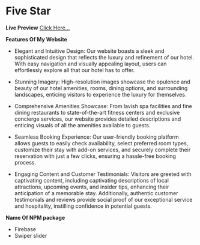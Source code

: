 # Five Star

**Live Preview** [Click Here...](https://takbirgazi.github.io/it_polly/)


**Features Of My Website**
* Elegant and Intuitive Design: Our website boasts a sleek and sophisticated design that reflects the luxury and refinement of our hotel. With easy navigation and visually appealing layout, users can effortlessly explore all that our hotel has to offer.

* Stunning Imagery: High-resolution images showcase the opulence and beauty of our hotel amenities, rooms, dining options, and surrounding landscapes, enticing visitors to experience the luxury for themselves.

* Comprehensive Amenities Showcase: From lavish spa facilities and fine dining restaurants to state-of-the-art fitness centers and exclusive concierge services, our website provides detailed descriptions and enticing visuals of all the amenities available to guests.

* Seamless Booking Experience: Our user-friendly booking platform allows guests to easily check availability, select preferred room types, customize their stay with add-on services, and securely complete their reservation with just a few clicks, ensuring a hassle-free booking process.

* Engaging Content and Customer Testimonials: Visitors are greeted with captivating content, including captivating descriptions of local attractions, upcoming events, and insider tips, enhancing their anticipation of a memorable stay. Additionally, authentic customer testimonials and reviews provide social proof of our exceptional service and hospitality, instilling confidence in potential guests.

**Name Of NPM package**

* Firebase
* Swiper slider